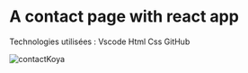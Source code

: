 # A contact page with react app 

Technologies utilisées : Vscode Html Css GitHub

![contactKoya](https://user-images.githubusercontent.com/72544887/137740221-98d08837-1b53-4624-a50e-a021301af7a6.png)




